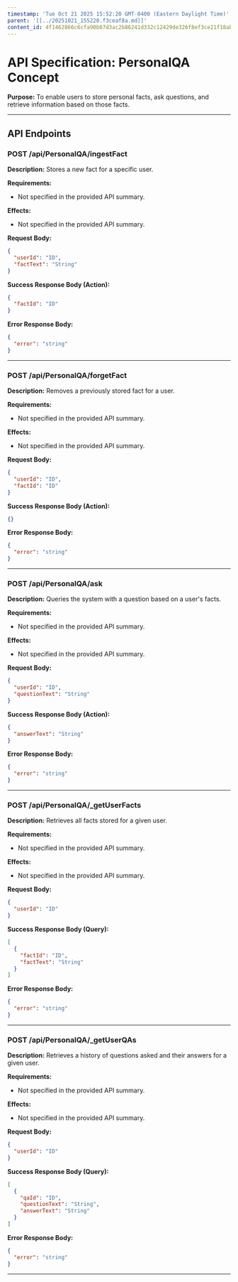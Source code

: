 ```yaml
---
timestamp: 'Tue Oct 21 2025 15:52:20 GMT-0400 (Eastern Daylight Time)'
parent: '[[../20251021_155220.f3ceaf8a.md]]'
content_id: 4f1462866c6cfa90b07d3ac2b86241d332c12429de326f8ef3ce21f18ab808ba
---
```


# API Specification: PersonalQA Concept

**Purpose:** To enable users to store personal facts, ask questions, and retrieve information based on those facts.

***

## API Endpoints

### POST /api/PersonalQA/ingestFact

**Description:** Stores a new fact for a specific user.

**Requirements:**

* Not specified in the provided API summary.

**Effects:**

* Not specified in the provided API summary.

**Request Body:**

```json
{
  "userId": "ID",
  "factText": "String"
}
```

**Success Response Body (Action):**

```json
{
  "factId": "ID"
}
```

**Error Response Body:**

```json
{
  "error": "string"
}
```

***

### POST /api/PersonalQA/forgetFact

**Description:** Removes a previously stored fact for a user.

**Requirements:**

* Not specified in the provided API summary.

**Effects:**

* Not specified in the provided API summary.

**Request Body:**

```json
{
  "userId": "ID",
  "factId": "ID"
}
```

**Success Response Body (Action):**

```json
{}
```

**Error Response Body:**

```json
{
  "error": "string"
}
```

***

### POST /api/PersonalQA/ask

**Description:** Queries the system with a question based on a user's facts.

**Requirements:**

* Not specified in the provided API summary.

**Effects:**

* Not specified in the provided API summary.

**Request Body:**

```json
{
  "userId": "ID",
  "questionText": "String"
}
```

**Success Response Body (Action):**

```json
{
  "answerText": "String"
}
```

**Error Response Body:**

```json
{
  "error": "string"
}
```

***

### POST /api/PersonalQA/\_getUserFacts

**Description:** Retrieves all facts stored for a given user.

**Requirements:**

* Not specified in the provided API summary.

**Effects:**

* Not specified in the provided API summary.

**Request Body:**

```json
{
  "userId": "ID"
}
```

**Success Response Body (Query):**

```json
[
  {
    "factId": "ID",
    "factText": "String"
  }
]
```

**Error Response Body:**

```json
{
  "error": "string"
}
```

***

### POST /api/PersonalQA/\_getUserQAs

**Description:** Retrieves a history of questions asked and their answers for a given user.

**Requirements:**

* Not specified in the provided API summary.

**Effects:**

* Not specified in the provided API summary.

**Request Body:**

```json
{
  "userId": "ID"
}
```

**Success Response Body (Query):**

```json
[
  {
    "qaId": "ID",
    "questionText": "String",
    "answerText": "String"
  }
]
```

**Error Response Body:**

```json
{
  "error": "string"
}
```

***
